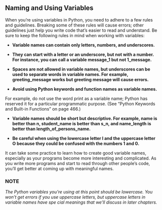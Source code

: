 ## Naming and Using Variables

When you’re using variables in Python, you need to adhere to a few rules and guidelines. Breaking some of these rules
will cause errors; other guidelines just help you write code that’s easier to read and understand. Be sure to keep the
following rules in mind when working with variables:

* **Variable names can contain only letters, numbers, and underscores.**


* **They can start with a letter or an underscore, but not with a number. For instance, you can call a variable
  message_1 but not 1_message.**


* **Spaces are not allowed in variable names, but underscores can be used to separate words in variable names. For
  example, greeting_message works but greeting message will cause errors.**


* **Avoid using Python keywords and function names as variable names.**

For example, do not use the word print as a variable name; Python has reserved it for a particular programmatic
purpose. (See “Python Keywords and Built-in Functions” on page 466.)

* **Variable names should be short but descriptive. For example, name is better than n, student_name is better than s_n,
  and name_length is better than length_of_persons_name.**


* **Be careful when using the lowercase letter l and the uppercase letter O because they could be confused with the
  numbers 1 and 0.**

It can take some practice to learn how to create good variable names, especially as your programs become more
interesting and complicated. As you write more programs and start to read through other people’s code, you’ll get better
at coming up with meaningful names.

### NOTE

_The Python variables you’re using at this point should be lowercase. You won’t get errors if you use uppercase letters,
but uppercase letters in variable names have spe cial meanings that we’ll discuss in later chapters._